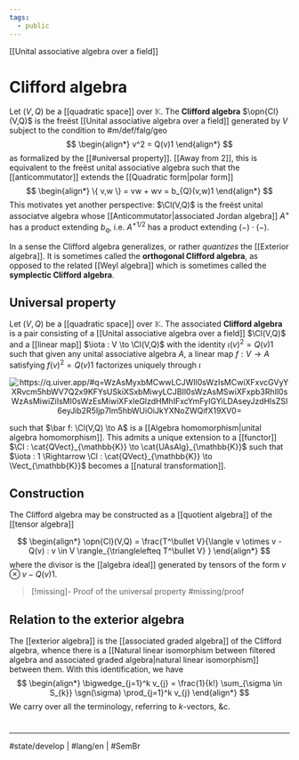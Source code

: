 ```yaml
---
tags:
  - public
---
```

[[Unital associative algebra over a field]]
# Clifford algebra

Let $(V, Q)$ be a [[quadratic space]] over $\mathbb{K}$. 
The **Clifford algebra** $\opn{Cl}(V,Q)$ is the freëst [[Unital associative algebra over a field]] generated by $V$ subject to the condition to #m/def/falg/geo
$$
\begin{align*}
v^2 = Q(v)1
\end{align*}
$$
as formalized by the [[#universal property]].
[[Away from 2]], this is equivalent to the freëst unital associative algebra such that the [[anticommutator]] extends the [[Quadratic form|polar form]]
$$
\begin{align*}
\{ v,w \} = vw + wv = b_{Q}(v,w)1
\end{align*}
$$
This motivates yet another perspective: $\Cl(V,Q)$ is the freëst unital associatve algebra whose [[Anticommutator|associated Jordan algebra]] $A^+$ has a product extending $b_{q}$,
i.e. $A^{+ 1/2}$ has a product extending $(-)\cdot (-)$.

In a sense the Clifford algebra generalizes, or rather _quantizes_ the [[Exterior algebra]].
It is sometimes called the **orthogonal Clifford algebra**, as opposed to the related [[Weyl algebra]] which is sometimes called the **symplectic Clifford algebra**.

## Universal property

Let $(V,Q)$ be a [[quadratic space]] over $\mathbb{K}$.
The associated **Clifford algebra** is a pair consisting of a [[Unital associative algebra over a field]] $\Cl(V,Q)$ and a [[linear map]] $\iota : V \to \Cl(V,Q)$ with the identity $\iota(v)^2 = Q(v)1$ 
such that given any unital associative algebra $A$, a linear map $f : V \to A$ satisfying $f(v)^2 = Q(v)1$ factorizes uniquely through $\iota$

<p align="center"><img align="center" src="https://i.upmath.me/svg/%0A%5Cusetikzlibrary%7Bcalc%7D%0A%5Cusetikzlibrary%7Bdecorations.pathmorphing%7D%0A%5Ctikzset%7Bcurve%2F.style%3D%7Bsettings%3D%7B%231%7D%2Cto%20path%3D%7B(%5Ctikztostart)%0A%20%20%20%20..%20controls%20(%24(%5Ctikztostart)!%5Cpv%7Bpos%7D!(%5Ctikztotarget)!%5Cpv%7Bheight%7D!270%3A(%5Ctikztotarget)%24)%0A%20%20%20%20and%20(%24(%5Ctikztostart)!1-%5Cpv%7Bpos%7D!(%5Ctikztotarget)!%5Cpv%7Bheight%7D!270%3A(%5Ctikztotarget)%24)%0A%20%20%20%20..%20(%5Ctikztotarget)%5Ctikztonodes%7D%7D%2C%0A%20%20%20%20settings%2F.code%3D%7B%5Ctikzset%7Bquiver%2F.cd%2C%231%7D%0A%20%20%20%20%20%20%20%20%5Cdef%5Cpv%23%231%7B%5Cpgfkeysvalueof%7B%2Ftikz%2Fquiver%2F%23%231%7D%7D%7D%2C%0A%20%20%20%20quiver%2F.cd%2Cpos%2F.initial%3D0.35%2Cheight%2F.initial%3D0%7D%0A%25%20TikZ%20arrowhead%2Ftail%20styles.%0A%5Ctikzset%7Btail%20reversed%2F.code%3D%7B%5Cpgfsetarrowsstart%7Btikzcd%20to%7D%7D%7D%0A%5Ctikzset%7B2tail%2F.code%3D%7B%5Cpgfsetarrowsstart%7BImplies%5Breversed%5D%7D%7D%7D%0A%5Ctikzset%7B2tail%20reversed%2F.code%3D%7B%5Cpgfsetarrowsstart%7BImplies%7D%7D%7D%0A%25%20TikZ%20arrow%20styles.%0A%5Ctikzset%7Bno%20body%2F.style%3D%7B%2Ftikz%2Fdash%20pattern%3Don%200%20off%201mm%7D%7D%0A%25%20https%3A%2F%2Fq.uiver.app%2F%23q%3DWzAsMyxbMCwwLCJWIl0sWzIsMCwiXFxvcGVyYXRvcm5hbWV7Q2x9KFYsUSkiXSxbMiwyLCJBIl0sWzAsMSwiXFxpb3RhIl0sWzAsMiwiZiIsMl0sWzEsMiwiXFxleGlzdHMhIFxcYmFyIGYiLDAseyJzdHlsZSI6eyJib2R5Ijp7Im5hbWUiOiJkYXNoZWQifX19XV0%3D%0A%5C%5B%5Cbegin%7Btikzcd%7D%0A%09V%20%26%26%20%7B%5Coperatorname%7BCl%7D(V%2CQ)%7D%20%5C%5C%0A%09%5C%5C%0A%09%26%26%20A%0A%09%5Carrow%5B%22%5Ciota%22%2C%20from%3D1-1%2C%20to%3D1-3%5D%0A%09%5Carrow%5B%22f%22'%2C%20from%3D1-1%2C%20to%3D3-3%5D%0A%09%5Carrow%5B%22%7B%5Cexists!%20%5Cbar%20f%7D%22%2C%20dashed%2C%20from%3D1-3%2C%20to%3D3-3%5D%0A%5Cend%7Btikzcd%7D%5C%5D%0A#invert" alt="https://q.uiver.app/#q=WzAsMyxbMCwwLCJWIl0sWzIsMCwiXFxvcGVyYXRvcm5hbWV7Q2x9KFYsUSkiXSxbMiwyLCJBIl0sWzAsMSwiXFxpb3RhIl0sWzAsMiwiZiIsMl0sWzEsMiwiXFxleGlzdHMhIFxcYmFyIGYiLDAseyJzdHlsZSI6eyJib2R5Ijp7Im5hbWUiOiJkYXNoZWQifX19XV0=" /></p>

such that $\bar f: \Cl(V,Q) \to A$ is a [[Algebra homomorphism|unital algebra homomorphism]].
This admits a unique extension to a [[functor]] $\Cl : \cat{QVect}_{\mathbb{K}} \to \cat{UAsAlg}_{\mathbb{K}}$ such that $\iota : 1 \Rightarrow \Cl : \cat{QVect}_{\mathbb{K}} \to \Vect_{\mathbb{K}}$ becomes a [[natural transformation]].

## Construction

The Clifford algebra may be constructed as a [[quotient algebra]] of the [[tensor algebra]]

$$
\begin{align*}
\opn{Cl}(V,Q) = \frac{T^\bullet V}{\langle v \otimes v - Q(v) : v \in V \rangle_{\trianglelefteq T^\bullet V} }
\end{align*}
$$
where the divisor is the [[algebra ideal]] generated by tensors of the form $v \otimes v - Q(v)1$.

> [!missing]- Proof of the universal property
> #missing/proof

## Relation to the exterior algebra

The [[exterior algebra]] is the [[associated graded algebra]] of the Clifford algebra, whence there is a [[Natural linear isomorphism between filtered algebra and associated graded algebra|natural linear isomorphism]] between them.
With this identification, we have
$$
\begin{align*}
\bigwedge_{j=1}^k v_{j} = \frac{1}{k!} \sum_{\sigma \in S_{k}} \sgn(\sigma) \prod_{j=1}^k v_{j}
\end{align*}
$$
We carry over all the terminology, referring to $k$-vectors, &c.

#
---
#state/develop | #lang/en | #SemBr
